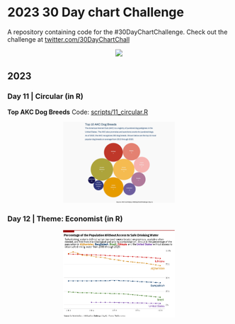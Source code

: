 # 2023 30 Day chart Challenge

A repository containing code for the #30DayChartChallenge. Check out the challenge at [twitter.com/30DayChartChall](https://twitter.com/30DayChartChall?ref_src=twsrc%5Egoogle%7Ctwcamp%5Eserp%7Ctwgr%5Eauthor)

<p align="center">
<img src="prompts.png?raw=true" width=60%>
</p>

## 2023

### Day 11 | Circular (in R)

**Top AKC Dog Breeds**
Code: [scripts/11_circular.R](scripts/11_circular.R)
<p align="center">
<img src="charts/11_circular.png?raw=true" width="50%">
</p>

### Day 12 | Theme: Economist (in R)
<p align="center">
<img src="charts/12_economist.png?raw=true" width="50%">
</p>